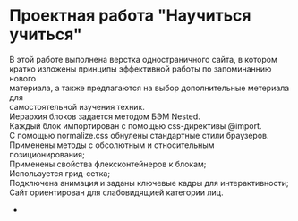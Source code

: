 # Проектная работа __"Научиться учиться"__  
В этой работе выполнена верстка одностраничного сайта, в котором  
кратко изложены принципы эффективной работы по запоминаннию нового  
материала, а также предлагаются на выбор дополнительные метериала для  
самостоятельной изучения техник.  
Иерархия  блоков задается методом БЭМ Nested.  
Каждый блок импортирован с помощью css-директивы @import.  
С помощью normalize.css обнулены стандартные стили браузеров.   
Применены методы с обсолютным и относительным позиционирования;   
Применены свойства флексконтейнеров к блокам;  
Используется грид-сетка;  
Подключена анимация и заданы ключевые кадры для интерактивности;    
Сайт ориентирован для слабовидящией категории лиц.  

* 
